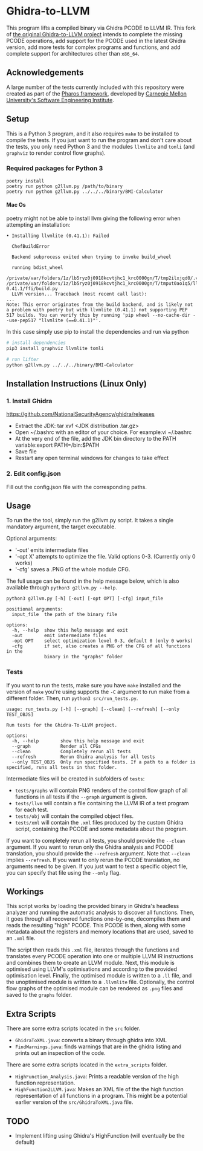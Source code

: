 # Ghidra-to-LLVM
This program lifts a compiled binary via Ghidra PCODE to LLVM IR. This fork of
[the original Ghidra-to-LLVM project](https://github.com/toor-de-force/Ghidra-to-LLVM)
intends to complete the missing PCODE operations, add support for the PCODE used
in the latest Ghidra version, add more tests for complex programs and functions,
and add complete support for architectures other than `x86_64`.

## Acknowledgements
A large number of the tests currently included with this repository were created
as part of the [Pharos framework](https://github.com/cmu-sei/pharos), developed by [Carnegie Mellon University's Software Engineering Institute](https://www.sei.cmu.edu/).

## Setup
This is a Python 3 program, and it also requires `make` to be installed to
compile the tests. If you just want to run the program and don't care about the
tests, you only need Python 3 and the modules `llvmlite` and `tomli` (and
`graphviz` to render control flow graphs).

### Required packages for Python 3
```shell
poetry install
poetry run python g2llvm.py /path/to/binary
poetry run python g2llvm.py ../../../binary/BMI-Calculator
```
#### Mac Os
poetry might not be able to install llvm giving the following error when attempting an installation:

```shell
• Installing llvmlite (0.41.1): Failed

  ChefBuildError

  Backend subprocess exited when trying to invoke build_wheel
  
  running bdist_wheel
  /private/var/folders/1z/lb5ryz0j0918kcvtjhc1_krc0000gn/T/tmp2ilxjqd0/.venv/bin/python /private/var/folders/1z/lb5ryz0j0918kcvtjhc1_krc0000gn/T/tmput0ao1q5/llvmlite-0.41.1/ffi/build.py
  LLVM version... Traceback (most recent call last):
...
Note: This error originates from the build backend, and is likely not a problem with poetry but with llvmlite (0.41.1) not supporting PEP 517 builds. You can verify this by running 'pip wheel --no-cache-dir --use-pep517 "llvmlite (==0.41.1)"'.
```

In this case simply use pip to install the dependencies and run via python

```bash
# install dependencies
pip3 install graphviz llvmlite tomli

# run lifter
python g2llvm.py ../../../binary/BMI-Calculator
```

## Installation Instructions (Linux Only)

### 1. Install Ghidra

https://github.com/NationalSecurityAgency/ghidra/releases

- Extract the JDK: tar xvf <JDK distribution .tar.gz>
- Open ~/.bashrc with an editor of your choice. For example:vi ~/.bashrc
- At the very end of the file, add the JDK bin directory to the PATH variable:export PATH=<path of extracted JDK dir>/bin:$PATH
- Save file
- Restart any open terminal windows for changes to take effect
  
### 2. Edit config.json

Fill out the config.json file with the corresponding paths.

## Usage
To run the the tool, simply run the g2llvm.py script. It takes a single mandatory argument, the target executable.

Optional arguments:

- '-out' emits intermediate files
- '-opt X' attempts to optimize the file. Valid options 0-3. (Currently only 0 works)
- '-cfg' saves a .PNG of the whole module CFG.

The full usage can be found in the help message below, which is also available
through `python3 g2llvm.py --help`.

```
python3 g2llvm.py [-h] [-out] [-opt OPT] [-cfg] input_file

positional arguments:
  input_file  the path of the binary file

options:
  -h, --help  show this help message and exit
  -out        emit intermediate files
  -opt OPT    select optimization level 0-3, default 0 (only 0 works)
  -cfg        if set, also creates a PNG of the CFG of all functions in the
              binary in the "graphs" folder
```

### Tests


If you want to run the tests, make sure you have `make` installed and the
version of `make` you're using supports the `-C` argument to run make from a
different folder. Then, run `python3 src/run_tests.py`.

```
usage: run_tests.py [-h] [--graph] [--clean] [--refresh] [--only TEST_OBJS]

Run tests for the Ghidra-To-LLVM project.

options:
  -h, --help        show this help message and exit
  --graph           Render all CFGs
  --clean           Completely rerun all tests
  --refresh         Rerun Ghidra analysis for all tests
  --only TEST_OBJS  Only run specified tests. If a path to a folder is specified, runs all tests in that folder.
```

Intermediate files will be created in subfolders of `tests`:
- `tests/graphs` will contain PNG renders of the control flow graph of all
  functions in all tests if the `--graph` argument is given.
- `tests/llvm` will contain a file containing the LLVM IR of a test program for
  each test.
- `tests/obj` will contain the compiled object files.
- `tests/xml` will contain the `.xml` files produced by the custom Ghidra script,
  containing the PCODE and some metadata about the program.

If you want to completely rerun all tests, you should provide the `--clean`
argument. If you want to rerun only the Ghidra analysis and PCODE translation,
you should provide the `--refresh` argument. Note that `--clean` implies `--refresh`.
If you want to only rerun the PCODE translation, no arguments need to be given.
If you just want to test a specific object file, you can specify that file using
the `--only` flag.


## Workings
This script works by loading the provided binary in Ghidra's headless analyzer
and running the automatic analysis to discover all functions. Then, it goes
through all recovered functions one-by-one, decompiles them and reads the
resulting "high" PCODE. This PCODE is then, along with some metadata about the
registers and memory locations that are used, saved to an `.xml` file.

The script then reads this `.xml` file, iterates through the functions and
translates every PCODE operation into one or multiple LLVM IR instructions and
combines them to create an LLVM module. Next, this module is optimised using
LLVM's optimisations and according to the provided optimisation level. Finally,
the optimised module is written to a `.ll` file, and the unoptimised module is
written to a `.llvmlite` file. Optionally, the control flow graphs of the
optimised module can be rendered as `.png` files and saved to the `graphs`
folder.

## Extra Scripts

There are some extra scripts located in the `src` folder.

- `GhidraToXML.java`: converts a binary through ghidra into XML
- `FindWarnings.java`: finds warnings that are in the ghidra listing and prints out an inspection of the code.

There are some extra scripts located in the `extra_scripts` folder.

- `HighFunction_Analysis.java`: Prints a readable version of the high function
  representation.
- `HighFunction2LLVM.java`: Makes an XML file of the the high function
  representation of all functions in a program. This might be a potential earlier
  version of the `src/GhidraToXML.java` file.

## TODO

- Implement lifting using Ghidra's HighFunction (will eventually be the default)





